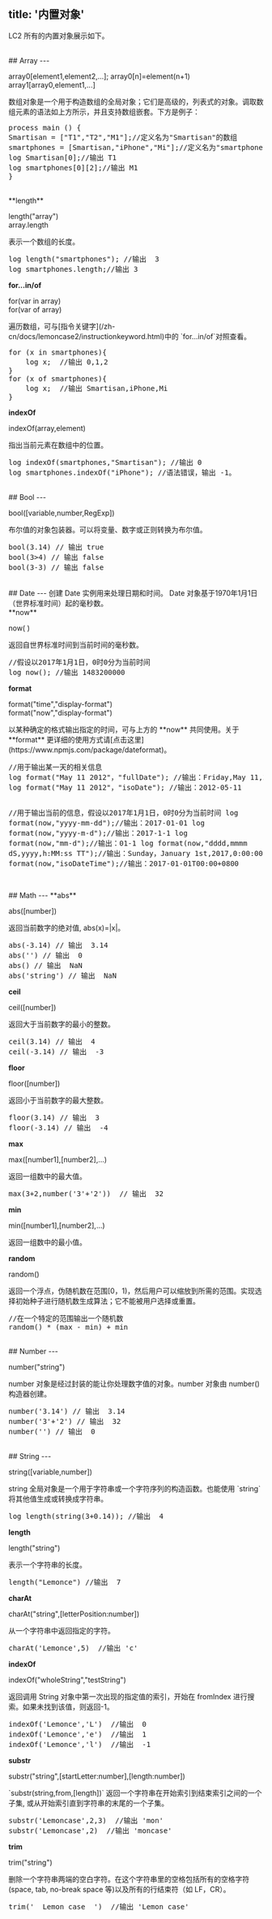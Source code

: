 title: '内置对象'
---
LC2 所有的内置对象展示如下。

<br/>
## Array
---
<p class="alert alert-warning">array0[element1,element2,...]; array0[n]=element(n+1)<br/>array1[array0,element1,...]</p>
数组对象是一个用于构造数组的全局对象；它们是高级的，列表式的对象。调取数组元素的语法如上方所示，并且支持数组嵌套。下方是例子：

<pre class='sublemon'>
process main () {
Smartisan = ["T1","T2","M1"];//定义名为"Smartisan"的数组
smartphones = [Smartisan,"iPhone","Mi"];//定义名为"smartphones"的数组
log Smartisan[0];//输出 T1
log smartphones[0][2];//输出 M1
}</pre>

<br/>
**length** 
<p class="alert alert-warning">length("array")<br/>array.length</p>
表示一个数组的长度。
<pre class='sublemon'>
log length("smartphones"); //输出  3
log smartphones.length;//输出 3</pre>

**for...in/of**
<p class="alert alert-warning">for(var in array)<br/>for(var of array)</p>
遍历数组，可与[指令关键字](/zh-cn/docs/lemoncase2/instructionkeyword.html)中的 `for...in/of`对照查看。
<pre class='sublemon'>
for (x in smartphones){
    log x;  //输出 0,1,2
}
for (x of smartphones){
    log x;  //输出 Smartisan,iPhone,Mi
}</pre>

**indexOf**
<p class="alert alert-warning">indexOf(array,element)</p>
指出当前元素在数组中的位置。
<pre class='sublemon'>
log indexOf(smartphones,"Smartisan"); //输出 0
log smartphones.indexOf("iPhone"); //语法错误，输出 -1。</pre>

<br/>
## Bool
---
<p class="alert alert-warning">bool([variable,number,RegExp])</p>
布尔值的对象包装器。可以将变量、数字或正则转换为布尔值。
<pre class='sublemon'>
bool(3.14) // 输出 true
bool(3>4) // 输出 false
bool(3-3) // 输出 false</pre>

<br/>
## Date
---
创建 Date 实例用来处理日期和时间。 Date 对象基于1970年1月1日（世界标准时间）起的毫秒数。

<br/>
**now**
<p class="alert alert-warning">now( )</p>
返回自世界标准时间到当前时间的毫秒数。
<pre class='sublemon'>
//假设以2017年1月1日，0时0分为当前时间
log now(); //输出 1483200000</pre>

**format**
<p class="alert alert-warning">format("time","display-format")<br/>format("now","display-format")</p>
以某种确定的格式输出指定的时间，可与上方的 **now** 共同使用。关于 **format** 更详细的使用方式请[点击这里](https://www.npmjs.com/package/dateformat)。
<pre class='sublemon'>
//用于输出某一天的相关信息
log format("May 11 2012"，"fullDate"); //输出：Friday,May 11,2017
log format("May 11 2012"，"isoDate"); //输出：2012-05-11

//用于输出当前的信息，假设以2017年1月1日，0时0分为当前时间
log format(now,"yyyy-mm-dd");//输出：2017-01-01
log format(now,"yyyy-m-d");//输出：2017-1-1
log format(now,"mm-d");//输出：01-1
log format(now,"dddd,mmmm dS,yyyy,h:MM:ss TT");//输出：Sunday，January 1st,2017,0:00:00 AM
log format(now,"isoDateTime");//输出：2017-01-01T00:00+0800</pre>

<br/>
## Math
---
**abs**
<p class="alert alert-warning">abs([number])</p>
返回当前数字的绝对值, abs(x)=|x|。
<pre class='sublemon'>
abs(-3.14) // 输出  3.14
abs('') // 输出  0
abs() // 输出  NaN
abs('string') // 输出  NaN</pre>

**ceil**
<p class="alert alert-warning">ceil([number])</p>
返回大于当前数字的最小的整数。
<pre class='sublemon'>
ceil(3.14) // 输出  4
ceil(-3.14) // 输出  -3</pre>

**floor**
<p class="alert alert-warning">floor([number])</p>
返回小于当前数字的最大整数。
<pre class='sublemon'>
floor(3.14) // 输出  3
floor(-3.14) // 输出  -4</pre>

**max**
<p class="alert alert-warning">max([number1],[number2],...)</p>
返回一组数中的最大值。
<pre class='sublemon'>
max(3+2,number('3'+'2'))  // 输出  32</pre>

**min**
<p class="alert alert-warning">min([number1],[number2],...)</p>
返回一组数中的最小值。

**random**
<p class="alert alert-warning">random()</p>
返回一个浮点，伪随机数在范围[0，1)，然后用户可以缩放到所需的范围。实现选择初始种子进行随机数生成算法；它不能被用户选择或重置。
<pre class='sublemon'>
//在一个特定的范围输出一个随机数
random() * (max - min) + min </pre>

<br/>
## Number
---
<p class="alert alert-warning">number("string")</p>
number 对象是经过封装的能让你处理数字值的对象。number 对象由 number() 构造器创建。
<pre class='sublemon'>
number('3.14') // 输出  3.14
number('3'+'2') // 输出  32
number('') // 输出  0</pre>

<br/>
## String
---
<p class="alert alert-warning">string([variable,number])</p>
string 全局对象是一个用于字符串或一个字符序列的构造函数。也能使用 `string` 将其他值生成或转换成字符串。
<pre class='sublemon'>
log length(string(3+0.14)); //输出  4</pre>

**length** 
<p class="alert alert-warning">length("string")</p>
表示一个字符串的长度。
<pre class='sublemon'>
length("Lemonce") //输出  7</pre>

**charAt**
<p class="alert alert-warning">charAt("string",[letterPosition:number])</p>
从一个字符串中返回指定的字符。
<pre class='sublemon'>
charAt('Lemonce',5)  //输出 'c'</pre>

**indexOf**
<p class="alert alert-warning">indexOf("wholeString","testString")</p>
返回调用 String 对象中第一次出现的指定值的索引，开始在 fromIndex 进行搜索。如果未找到该值，则返回-1。
<pre class='sublemon'>
indexOf('Lemonce','L')  //输出  0
indexOf('Lemonce','e')  //输出  1
indexOf('Lemonce','l')  //输出  -1</pre>

**substr**
<p class="alert alert-warning">substr("string",[startLetter:number],[length:number])</p>
`substr(string,from,[length])` 返回一个字符串在开始索引到结束索引之间的一个子集, 或从开始索引直到字符串的末尾的一个子集。
<pre class='sublemon'>
substr('Lemoncase',2,3)  //输出 'mon'
substr('Lemoncase',2)  //输出 'moncase'</pre>

**trim**
<p class="alert alert-warning">trim("string")</p>
删除一个字符串两端的空白字符。在这个字符串里的空格包括所有的空格字符 (space, tab, no-break space 等)以及所有的行结束符（如 LF，CR）。
<pre class='sublemon'>
trim('  Lemon case  ')  //输出 'Lemon case'</pre>